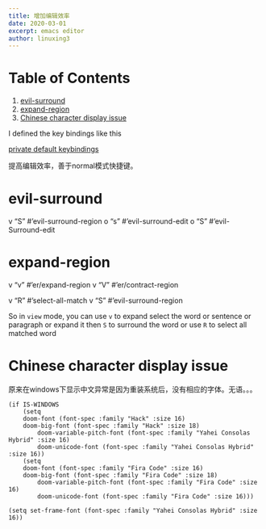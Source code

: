 ```yaml
---
title: 增加编辑效率
date: 2020-03-01
excerpt: emacs editor
author: linuxing3
---
```


# Table of Contents

1.  [evil-surround](#org89d716a)
2.  [expand-region](#orgbc14a93)
3.  [Chinese character display issue](#orgf757cb6)

I defined the key bindings like this

[private default keybindings](file:///c:/Users/Administrator/.doom.d/modules/private/keybinding/+default-binding.el)

提高编辑效率，善于normal模式快捷键。


<a id="org89d716a"></a>

# evil-surround

v  &ldquo;S&rdquo;  #&rsquo;evil-surround-region
o  &ldquo;s&rdquo;  #&rsquo;evil-surround-edit
o  &ldquo;S&rdquo;  #&rsquo;evil-Surround-edit


<a id="orgbc14a93"></a>

# expand-region

v  &ldquo;v&rdquo;  #&rsquo;er/expand-region
v  &ldquo;V&rdquo;  #&rsquo;er/contract-region

v  &ldquo;R&rdquo;  #&rsquo;select-all-match
v  &ldquo;S&rdquo;  #&rsquo;evil-surround-region

So in `view` mode, you can use `v` to expand select the word or sentence or
paragraph or expand it then `S` to surround the word
or use `R` to select all matched word


<a id="orgf757cb6"></a>

# Chinese character display issue

原来在windows下显示中文异常是因为重装系统后，没有相应的字体。无语。。。

    (if IS-WINDOWS
    	(setq
        doom-font (font-spec :family "Hack" :size 16)
        doom-big-font (font-spec :family "Hack" :size 18)
    		doom-variable-pitch-font (font-spec :family "Yahei Consolas Hybrid" :size 16)
    		doom-unicode-font (font-spec :family "Yahei Consolas Hybrid" :size 16))
    	(setq
        doom-font (font-spec :family "Fira Code" :size 16)
        doom-big-font (font-spec :family "Fira Code" :size 18)
    		doom-variable-pitch-font (font-spec :family "Fira Code" :size 16)
    		doom-unicode-font (font-spec :family "Fira Code" :size 16)))

    (setq set-frame-font (font-spec :family "Yahei Consolas Hybrid" :size 16))

